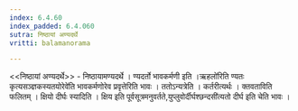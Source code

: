 ```yaml
---
index: 6.4.60
index_padded: 6.4.060
sutra: निष्ठायां अण्यदर्थे
vritti: balamanorama

---
```

<<निष्ठायां अण्यदर्थे>> - निष्ठायामण्यदर्थे । ण्यदर्तो भावकर्मणी इति ।ऋहलो॑रिति ण्यतः कृत्यसञ्ज्ञकस्यतयोरेवे॑ति भावकर्मणोरेव प्रवृत्तेरिति भावः । ततोऽन्यत्रेति । कर्तरीत्यर्थः । क्तवताविति फलितम् । क्षियो दीर्घः स्यादिति । क्षिय इति पूर्वसूत्रमनुवर्तते,युप्लुवोर्दीर्घश्छन्दसी॑त्यतो दीर्घ इति चेति भावः ।